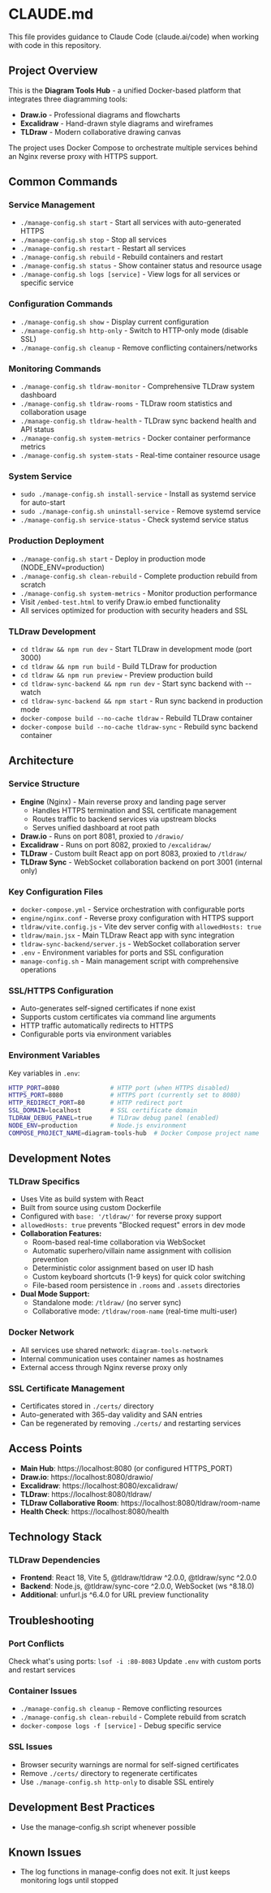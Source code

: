 # CLAUDE.md

This file provides guidance to Claude Code (claude.ai/code) when working with code in this repository.

## Project Overview

This is the **Diagram Tools Hub** - a unified Docker-based platform that integrates three diagramming tools:
- **Draw.io** - Professional diagrams and flowcharts  
- **Excalidraw** - Hand-drawn style diagrams and wireframes
- **TLDraw** - Modern collaborative drawing canvas

The project uses Docker Compose to orchestrate multiple services behind an Nginx reverse proxy with HTTPS support.

## Common Commands

### Service Management
- `./manage-config.sh start` - Start all services with auto-generated HTTPS
- `./manage-config.sh stop` - Stop all services
- `./manage-config.sh restart` - Restart all services
- `./manage-config.sh rebuild` - Rebuild containers and restart
- `./manage-config.sh status` - Show container status and resource usage
- `./manage-config.sh logs [service]` - View logs for all services or specific service

### Configuration Commands
- `./manage-config.sh show` - Display current configuration
- `./manage-config.sh http-only` - Switch to HTTP-only mode (disable SSL)
- `./manage-config.sh cleanup` - Remove conflicting containers/networks

### Monitoring Commands
- `./manage-config.sh tldraw-monitor` - Comprehensive TLDraw system dashboard
- `./manage-config.sh tldraw-rooms` - TLDraw room statistics and collaboration usage
- `./manage-config.sh tldraw-health` - TLDraw sync backend health and API status
- `./manage-config.sh system-metrics` - Docker container performance metrics
- `./manage-config.sh system-stats` - Real-time container resource usage

### System Service
- `sudo ./manage-config.sh install-service` - Install as systemd service for auto-start
- `sudo ./manage-config.sh uninstall-service` - Remove systemd service
- `./manage-config.sh service-status` - Check systemd service status

### Production Deployment
- `./manage-config.sh start` - Deploy in production mode (NODE_ENV=production)
- `./manage-config.sh clean-rebuild` - Complete production rebuild from scratch
- `./manage-config.sh system-metrics` - Monitor production performance
- Visit `/embed-test.html` to verify Draw.io embed functionality
- All services optimized for production with security headers and SSL

### TLDraw Development
- `cd tldraw && npm run dev` - Start TLDraw in development mode (port 3000)
- `cd tldraw && npm run build` - Build TLDraw for production
- `cd tldraw && npm run preview` - Preview production build
- `cd tldraw-sync-backend && npm run dev` - Start sync backend with --watch
- `cd tldraw-sync-backend && npm start` - Run sync backend in production mode
- `docker-compose build --no-cache tldraw` - Rebuild TLDraw container
- `docker-compose build --no-cache tldraw-sync` - Rebuild sync backend container

## Architecture

### Service Structure
- **Engine** (Nginx) - Main reverse proxy and landing page server
  - Handles HTTPS termination and SSL certificate management
  - Routes traffic to backend services via upstream blocks
  - Serves unified dashboard at root path
- **Draw.io** - Runs on port 8081, proxied to `/drawio/`
- **Excalidraw** - Runs on port 8082, proxied to `/excalidraw/`  
- **TLDraw** - Custom built React app on port 8083, proxied to `/tldraw/`
- **TLDraw Sync** - WebSocket collaboration backend on port 3001 (internal only)

### Key Configuration Files
- `docker-compose.yml` - Service orchestration with configurable ports
- `engine/nginx.conf` - Reverse proxy configuration with HTTPS support  
- `tldraw/vite.config.js` - Vite dev server config with `allowedHosts: true`
- `tldraw/main.jsx` - Main TLDraw React app with sync integration
- `tldraw-sync-backend/server.js` - WebSocket collaboration server
- `.env` - Environment variables for ports and SSL configuration
- `manage-config.sh` - Main management script with comprehensive operations

### SSL/HTTPS Configuration
- Auto-generates self-signed certificates if none exist
- Supports custom certificates via command line arguments
- HTTP traffic automatically redirects to HTTPS
- Configurable ports via environment variables

### Environment Variables
Key variables in `.env`:
```bash
HTTP_PORT=8080              # HTTP port (when HTTPS disabled)
HTTPS_PORT=8080             # HTTPS port (currently set to 8080)
HTTP_REDIRECT_PORT=80       # HTTP redirect port
SSL_DOMAIN=localhost        # SSL certificate domain
TLDRAW_DEBUG_PANEL=true     # TLDraw debug panel (enabled)
NODE_ENV=production         # Node.js environment
COMPOSE_PROJECT_NAME=diagram-tools-hub  # Docker Compose project name
```

## Development Notes

### TLDraw Specifics
- Uses Vite as build system with React
- Built from source using custom Dockerfile
- Configured with `base: '/tldraw/'` for reverse proxy support
- `allowedHosts: true` prevents "Blocked request" errors in dev mode
- **Collaboration Features:**
  - Room-based real-time collaboration via WebSocket
  - Automatic superhero/villain name assignment with collision prevention
  - Deterministic color assignment based on user ID hash
  - Custom keyboard shortcuts (1-9 keys) for quick color switching
  - File-based room persistence in `.rooms` and `.assets` directories
- **Dual Mode Support:**
  - Standalone mode: `/tldraw/` (no server sync)
  - Collaborative mode: `/tldraw/room-name` (real-time multi-user)

### Docker Network
- All services use shared network: `diagram-tools-network`
- Internal communication uses container names as hostnames
- External access through Nginx reverse proxy only

### SSL Certificate Management
- Certificates stored in `./certs/` directory
- Auto-generated with 365-day validity and SAN entries
- Can be regenerated by removing `./certs/` and restarting services

## Access Points

- **Main Hub**: https://localhost:8080 (or configured HTTPS_PORT)
- **Draw.io**: https://localhost:8080/drawio/
- **Excalidraw**: https://localhost:8080/excalidraw/  
- **TLDraw**: https://localhost:8080/tldraw/
- **TLDraw Collaborative Room**: https://localhost:8080/tldraw/room-name
- **Health Check**: https://localhost:8080/health

## Technology Stack

### TLDraw Dependencies
- **Frontend**: React 18, Vite 5, @tldraw/tldraw ^2.0.0, @tldraw/sync ^2.0.0
- **Backend**: Node.js, @tldraw/sync-core ^2.0.0, WebSocket (ws ^8.18.0)
- **Additional**: unfurl.js ^6.4.0 for URL preview functionality

## Troubleshooting

### Port Conflicts
Check what's using ports: `lsof -i :80-8083`
Update `.env` with custom ports and restart services

### Container Issues
- `./manage-config.sh cleanup` - Remove conflicting resources
- `./manage-config.sh clean-rebuild` - Complete rebuild from scratch
- `docker-compose logs -f [service]` - Debug specific service

### SSL Issues  
- Browser security warnings are normal for self-signed certificates
- Remove `./certs/` directory to regenerate certificates
- Use `./manage-config.sh http-only` to disable SSL entirely

## Development Best Practices

- Use the manage-config.sh script whenever possible

## Known Issues

- The log functions in manage-config does not exit. It just keeps monitoring logs until stopped